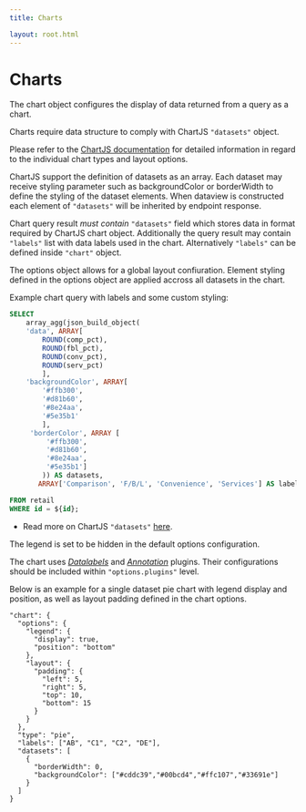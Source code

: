 ```yaml
---
title: Charts

layout: root.html
---
```


# Charts

The chart object configures the display of data returned from a query as a chart.

Charts require data structure to comply with ChartJS `"datasets"` object.

Please refer to the [ChartJS documentation](https://www.chartjs.org/docs/latest/) for detailed information in regard to the individual chart types and layout options.

ChartJS support the definition of datasets as an array. Each dataset may receive styling parameter such as backgroundColor or borderWidth to define the styling of the dataset elements. When dataview is constructed each element of `"datasets"` will be inherited by endpoint response.

Chart query result *must contain* `"datasets"` field which stores data in format required by ChartJS chart object.
Additionally the query result may contain `"labels"` list with data labels used in the chart. Alternatively `"labels"` can be defined inside `"chart"` object.

The options object allows for a global layout confiuration. Element styling defined in the options object are applied accross all datasets in the chart.

Example chart query with labels and some custom styling:

```sql
SELECT
    array_agg(json_build_object(
    'data', ARRAY[
        ROUND(comp_pct),
        ROUND(fbl_pct),
        ROUND(conv_pct),
        ROUND(serv_pct)
        ],
    'backgroundColor', ARRAY[
        '#ffb300',
        '#d81b60',
        '#8e24aa',
        '#5e35b1'
        ],
     'borderColor', ARRAY [
         '#ffb300',
         '#d81b60',
         '#8e24aa',
         '#5e35b1']
        )) AS datasets,
       ARRAY['Comparison', 'F/B/L', 'Convenience', 'Services'] AS labels

FROM retail
WHERE id = ${id};
```
* Read more on ChartJS `"datasets"` [here](https://www.chartjs.org/docs/latest/).

The legend is set to be hidden in the default options configuration.

The chart uses [*Datalabels*](https://chartjs-plugin-datalabels.netlify.app/) and [*Annotation*](https://github.com/chartjs/chartjs-plugin-annotation) plugins. Their configurations should be included within `"options.plugins"` level.

Below is an example for a single dataset pie chart with legend display and position, as well as layout padding defined in the chart options.

```
"chart": {
  "options": {
    "legend": {
      "display": true,
      "position": "bottom"
    },
    "layout": {
      "padding": {
        "left": 5,
        "right": 5,
        "top": 10,
        "bottom": 15
      }
    }
  },
  "type": "pie",
  "labels": ["AB", "C1", "C2", "DE"],
  "datasets": [
    {
      "borderWidth": 0,
      "backgroundColor": ["#cddc39","#00bcd4","#ffc107","#33691e"]
    }
  ]
}
```